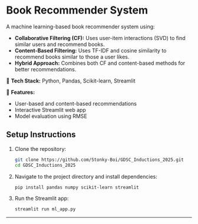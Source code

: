 # Book Recommender System
A machine learning-based book recommender system using:
- **Collaborative Filtering (CF):** Uses user-item interactions (SVD) to find similar users and recommend books.
- **Content-Based Filtering:** Uses TF-IDF and cosine similarity to recommend books similar to those a user likes.
- **Hybrid Approach:** Combines both CF and content-based methods for better recommendations.

🔹 **Tech Stack:** Python, Pandas, Scikit-learn, Streamlit

🔹 **Features:**
- User-based and content-based recommendations
- Interactive Streamlit web app
- Model evaluation using RMSE

## Setup Instructions
1. Clone the repository:
   ```bash
   git clone https://github.com/Stonky-Boi/GDSC_Inductions_2025.git
   cd GDSC_Inductions_2025
   ```
2. Navigate to the project directory and install dependencies:
   ```bash
   pip install pandas numpy scikit-learn streamlit
   ```
3. Run the Streamlit app:
   ```bash
   streamlit run ml_app.py
   ```

---
